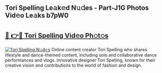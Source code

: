 ## Tori Spelling Le𝚊k𝚎d N𝚞𝚍es - Part-J1G Photos Vid𝚎o Le𝚊ks b7pW0

# <h2><a href="http://fbclgv.evod.top/?m=Tori+Spelling">🔗 👉🔴 Tori Spelling Vid𝚎o Ph𝚘t𝚘s</a></h2>

[![Tori Spelling N𝚞d𝚎s](https://i.imgur.com/8V9OHl7.gif)](http://fbclgv.evod.top/?m=Tori+Spelling)
Online content creator Tori Spelling who shares lifestyle and dance-themed content, including solo and collaborative dance performances and vlogs. Innovative designer Tori Spelling, known for their creative vision and contributions to the world of fashion and design. 
